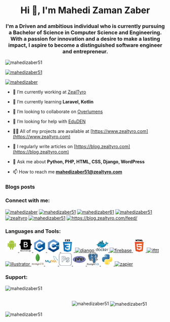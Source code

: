 <h1 align="center">Hi 👋, I'm Mahedi Zaman Zaber</h1>
<h3 align="center">I'm a Driven and ambitious individual who is currently pursuing a Bachelor of Science in Computer Science and Engineering. With a passion for innovation and a desire to make a lasting impact, I aspire to become a distinguished software engineer and entrepreneur.</h3>

<p align="left"> <img src="https://komarev.com/ghpvc/?username=mahedizaber51&label=Profile%20views&color=0e75b6&style=flat" alt="mahedizaber51" /> </p>

<p align="left"> <a href="https://github.com/ryo-ma/github-profile-trophy"><img src="https://github-profile-trophy.vercel.app/?username=mahedizaber51" alt="mahedizaber51" /></a> </p>

<p align="left"> <a href="https://twitter.com/mahedizaber" target="blank"><img src="https://img.shields.io/twitter/follow/mahedizaber?logo=twitter&style=for-the-badge" alt="mahedizaber" /></a> </p>

- 🔭 I’m currently working at [ZealTyro](https://www.zealtyro.com)

- 🌱 I’m currently learning **Laravel, Kotlin**

- 👯 I’m looking to collaborate on [Overlumens](https://overlumens.com)

- 🤝 I’m looking for help with [EduDEN](https://edu.zealtyro.com)

- 👨‍💻 All of my projects are available at [https://www.zealtyro.com](https://www.zealtyro.com)

- 📝 I regularly write articles on [https://blog.zealtyro.com](https://blog.zealtyro.com)

- 💬 Ask me about **Python, PHP, HTML, CSS, Django, WordPress**

- 📫 How to reach me **mahedizaber51@zealtyro.com**

### Blogs posts
<!-- BLOG-POST-LIST:START -->
<!-- BLOG-POST-LIST:END -->

<h3 align="left">Connect with me:</h3>
<p align="left">
<a href="https://twitter.com/mahedizaber" target="blank"><img align="center" src="https://raw.githubusercontent.com/rahuldkjain/github-profile-readme-generator/master/src/images/icons/Social/twitter.svg" alt="mahedizaber" height="30" width="40" /></a>
<a href="https://linkedin.com/in/mahedizaber51" target="blank"><img align="center" src="https://raw.githubusercontent.com/rahuldkjain/github-profile-readme-generator/master/src/images/icons/Social/linked-in-alt.svg" alt="mahedizaber51" height="30" width="40" /></a>
<a href="https://fb.com/mahedizaber61" target="blank"><img align="center" src="https://raw.githubusercontent.com/rahuldkjain/github-profile-readme-generator/master/src/images/icons/Social/facebook.svg" alt="mahedizaber61" height="30" width="40" /></a>
<a href="https://instagram.com/mahedizaber51" target="blank"><img align="center" src="https://raw.githubusercontent.com/rahuldkjain/github-profile-readme-generator/master/src/images/icons/Social/instagram.svg" alt="mahedizaber51" height="30" width="40" /></a>
<a href="https://www.youtube.com/c/zealtyro" target="blank"><img align="center" src="https://raw.githubusercontent.com/rahuldkjain/github-profile-readme-generator/master/src/images/icons/Social/youtube.svg" alt="zealtyro" height="30" width="40" /></a>
<a href="https://codeforces.com/profile/mahedizaber51" target="blank"><img align="center" src="https://raw.githubusercontent.com/rahuldkjain/github-profile-readme-generator/master/src/images/icons/Social/codeforces.svg" alt="mahedizaber51" height="30" width="40" /></a>
<a href="/https://blog.zealtyro.com/feed/" target="blank"><img align="center" src="https://raw.githubusercontent.com/rahuldkjain/github-profile-readme-generator/master/src/images/icons/Social/rss.svg" alt="https://blog.zealtyro.com/feed/" height="30" width="40" /></a>
</p>

<h3 align="left">Languages and Tools:</h3>
<p align="left"> <a href="https://developer.android.com" target="_blank" rel="noreferrer"> <img src="https://raw.githubusercontent.com/devicons/devicon/master/icons/android/android-original-wordmark.svg" alt="android" width="40" height="40"/> </a> <a href="https://getbootstrap.com" target="_blank" rel="noreferrer"> <img src="https://raw.githubusercontent.com/devicons/devicon/master/icons/bootstrap/bootstrap-plain-wordmark.svg" alt="bootstrap" width="40" height="40"/> </a> <a href="https://www.cprogramming.com/" target="_blank" rel="noreferrer"> <img src="https://raw.githubusercontent.com/devicons/devicon/master/icons/c/c-original.svg" alt="c" width="40" height="40"/> </a> <a href="https://www.w3schools.com/cpp/" target="_blank" rel="noreferrer"> <img src="https://raw.githubusercontent.com/devicons/devicon/master/icons/cplusplus/cplusplus-original.svg" alt="cplusplus" width="40" height="40"/> </a> <a href="https://www.w3schools.com/css/" target="_blank" rel="noreferrer"> <img src="https://raw.githubusercontent.com/devicons/devicon/master/icons/css3/css3-original-wordmark.svg" alt="css3" width="40" height="40"/> </a> <a href="https://www.djangoproject.com/" target="_blank" rel="noreferrer"> <img src="https://cdn.worldvectorlogo.com/logos/django.svg" alt="django" width="40" height="40"/> </a> <a href="https://www.docker.com/" target="_blank" rel="noreferrer"> <img src="https://raw.githubusercontent.com/devicons/devicon/master/icons/docker/docker-original-wordmark.svg" alt="docker" width="40" height="40"/> </a> <a href="https://firebase.google.com/" target="_blank" rel="noreferrer"> <img src="https://www.vectorlogo.zone/logos/firebase/firebase-icon.svg" alt="firebase" width="40" height="40"/> </a> <a href="https://www.w3.org/html/" target="_blank" rel="noreferrer"> <img src="https://raw.githubusercontent.com/devicons/devicon/master/icons/html5/html5-original-wordmark.svg" alt="html5" width="40" height="40"/> </a> <a href="https://ifttt.com/" target="_blank" rel="noreferrer"> <img src="https://www.vectorlogo.zone/logos/ifttt/ifttt-ar21.svg" alt="ifttt" width="40" height="40"/> </a> <a href="https://www.adobe.com/in/products/illustrator.html" target="_blank" rel="noreferrer"> <img src="https://www.vectorlogo.zone/logos/adobe_illustrator/adobe_illustrator-icon.svg" alt="illustrator" width="40" height="40"/> </a> <a href="https://www.mongodb.com/" target="_blank" rel="noreferrer"> <img src="https://raw.githubusercontent.com/devicons/devicon/master/icons/mongodb/mongodb-original-wordmark.svg" alt="mongodb" width="40" height="40"/> </a> <a href="https://www.mysql.com/" target="_blank" rel="noreferrer"> <img src="https://raw.githubusercontent.com/devicons/devicon/master/icons/mysql/mysql-original-wordmark.svg" alt="mysql" width="40" height="40"/> </a> <a href="https://www.photoshop.com/en" target="_blank" rel="noreferrer"> <img src="https://raw.githubusercontent.com/devicons/devicon/master/icons/photoshop/photoshop-line.svg" alt="photoshop" width="40" height="40"/> </a> <a href="https://www.php.net" target="_blank" rel="noreferrer"> <img src="https://raw.githubusercontent.com/devicons/devicon/master/icons/php/php-original.svg" alt="php" width="40" height="40"/> </a> <a href="https://www.postgresql.org" target="_blank" rel="noreferrer"> <img src="https://raw.githubusercontent.com/devicons/devicon/master/icons/postgresql/postgresql-original-wordmark.svg" alt="postgresql" width="40" height="40"/> </a> <a href="https://www.python.org" target="_blank" rel="noreferrer"> <img src="https://raw.githubusercontent.com/devicons/devicon/master/icons/python/python-original.svg" alt="python" width="40" height="40"/> </a> <a href="https://zapier.com" target="_blank" rel="noreferrer"> <img src="https://www.vectorlogo.zone/logos/zapier/zapier-icon.svg" alt="zapier" width="40" height="40"/> </a> </p>


<h3 align="left">Support:</h3>
<p><a href="https://www.buymeacoffee.com/mahedizaber51"> <img align="left" src="https://cdn.buymeacoffee.com/buttons/v2/default-yellow.png" height="50" width="210" alt="mahedizaber51" /></a></p><br><br>


<p><img align="left" src="https://github-readme-stats.vercel.app/api/top-langs?username=mahedizaber51&show_icons=true&locale=en&layout=compact" alt="mahedizaber51" /></p>

<p>&nbsp;<img align="center" src="https://github-readme-stats.vercel.app/api?username=mahedizaber51&show_icons=true&locale=en" alt="mahedizaber51" /></p>

<p><img align="center" src="https://github-readme-streak-stats.herokuapp.com/?user=mahedizaber51&" alt="mahedizaber51" /></p>

